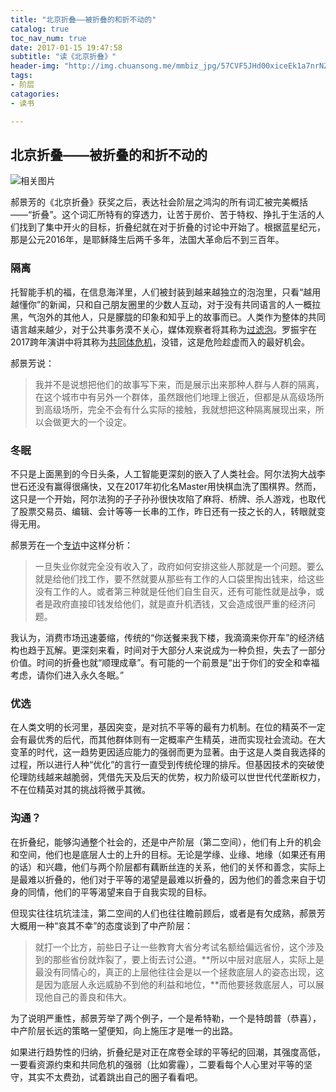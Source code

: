 ```yaml
---
title: "北京折叠——被折叠的和折不动的"
catalog: true
toc_nav_num: true
date: 2017-01-15 19:47:58
subtitle: "读《北京折叠》"
header-img: "http://img.chuansong.me/mmbiz_jpg/57CVF5JHd00xiceEk1a7nrNZrVXhDiaa1mlhibemXVO4xwuUGkFqAY7Oha2UpBc2pz22mWg60VwYFcxoIMaVHSmBA/0?wx_fmt=jpeg"
tags:
- 阶层
catagories:
- 读书

---
```


## 北京折叠——被折叠的和折不动的

![相关图片](http://www.ngocn.net/upload/images/2016/08/25/1472118106143115.jpg)

郝景芳的《北京折叠》获奖之后，表达社会阶层之鸿沟的所有词汇被完美概括——“折叠”。这个词汇所特有的穿透力，让苦于房价、苦于特权、挣扎于生活的人们找到了集中开火的目标，折叠纪就在对于折叠的讨论中开始了。根据蓝星纪元，那是公元2016年，是耶稣降生后两千多年，法国大革命后不到三百年。

### 隔离

托智能手机的福，在信息海洋里，人们被封装到越来越独立的泡泡里，只看“越用越懂你”的新闻，只和自己朋友圈里的少数人互动，对于没有共同语言的人一概拉黑，气泡外的其他人，只是朦胧的印象和知乎上的故事而已。人类作为整体的共同语言越来越少，对于公共事务漠不关心，媒体观察者将其称为[过滤泡](https://zhuanlan.zhihu.com/p/19769341)。罗振宇在2017跨年演讲中将其称为[共同体危机](http://www.tmtpost.com/2552752.html)，没错，这是危险趁虚而入的最好机会。

郝景芳说：

> 我并不是说想把他们的故事写下来，而是展示出来那种人群与人群的隔离，在这个城市中有另外一个群体，虽然跟他们地理上很近，但都是从高级场所到高级场所，完全不会有什么实际的接触，我就想把这种隔离展现出来，所以会做更大的一个设定。

### 冬眠

不只是上面黑到的今日头条，人工智能更深刻的嵌入了人类社会。阿尔法狗大战李世石还没有赢得很痛快，又在2017年初化名Master用快棋血洗了围棋界。然而，这只是一个开始，阿尔法狗的子子孙孙很快攻陷了麻将、桥牌、杀人游戏，也取代了股票交易员、编辑、会计等等一长串的工作，昨日还有一技之长的人，转眼就变得无用。

郝景芳在一个[专访](http://culture.ifeng.com/a/20160821/49813990_0.shtml)中这样分析：

> 一旦失业你就完全没有收入了，政府如何安排这些人那就是一个问题。要么就是给他们找工作，要不然就要从那些有工作的人口袋里掏出钱来，给这些没有工作的人。或者第三种就是任他们自生自灭，还有可能性就是战争，或者是政府直接印钱发给他们，就是直升机洒钱，又会造成很严重的经济问题。

我认为，消费市场迅速萎缩，传统的“你送餐来我下楼，我滴滴来你开车”的经济结构也趋于瓦解。更深刻来看，时间对于大部分人来说成为一种负担，失去了一部分价值。时间的折叠也就“顺理成章”。有可能的一个前景是“出于你们的安全和幸福考虑，请你们进入永久冬眠。”

### 优选

在人类文明的长河里，基因突变，是对抗不平等的最有力机制。在位的精英不一定会有最优秀的后代，而其他群体则有一定概率产生精英，进而实现社会流动。在大变革的时代，这一趋势更因适应能力的强弱而更为显著。由于这是人类自我选择的过程，所以进行人种“优化”的言行一直受到传统伦理的排斥。但基因技术的突破使伦理防线越来越脆弱，凭借先天及后天的优势，权力阶级可以世世代代垄断权力，不在位精英对其的挑战将微乎其微。

### 沟通？

在折叠纪，能够沟通整个社会的，还是中产阶层（第二空间），他们有上升的机会和空间，他们也是底层人士的上升的目标。无论是学缘、业缘、地缘（如果还有用的话）和兴趣，他们与两个阶层都有藕断丝连的关系，他们的关怀和善念，实际上是最难以折叠的，他们对于平等的渴望是最难以折叠的，因为他们的善念来自于切身的同情，他们的平等渴望来自于自我实现的目标。

但现实往往坑坑洼洼，第二空间的人们也往往瞻前顾后，或者是有欠成熟，郝景芳大概用一种“哀其不幸”的态度谈到了中产阶层：

> 就打一个比方，前些日子让一些教育大省分考试名额给偏远省份，这个涉及到的那些省份就炸裂了，要上街去讨公道。**所以中层对底层人，实际上是最没有同情心的，真正的上层他往往会是以一个拯救底层人的姿态出现，这是因为底层人永远威胁不到他的利益和地位，**而他要拯救底层人，可以展现他自己的善良和伟大。

为了说明严重性，郝景芳举了两个例子，一个是希特勒，一个是特朗普（恭喜），中产阶层长远的策略一望便知，向上施压才是唯一的出路。

如果进行趋势性的归纳，折叠纪是对正在席卷全球的平等纪的回潮，其强度高低，一要看资源约束和共同危机的强弱（比如雾霾），二要看每个人心里对平等的坚守，其实不太费劲，试着跳出自己的圈子看看吧。

